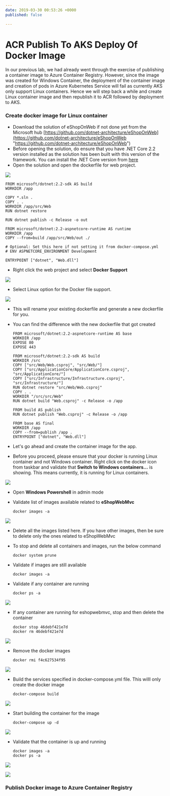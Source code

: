 ```yaml
---
date: 2019-03-30 00:53:26 +0000
published: false

---
```

# ACR Publish To AKS Deploy Of Docker Image

In our previous lab, we had already went through the exercise of publishing a container image to Azure Container Registry. However, since the image was created for Windows Container, the deployment of the container image and creation of pods in Azure Kubernetes Service will fail as currently AKS only support Linux containers. Hence we will step back a while and create Linux container image and then republish it to ACR followed by deployment to AKS.

### Create docker image for Linux container

* Download the solution of eShopOnWeb if not done yet from the Microsoft hub [https://github.com/dotnet-architecture/eShopOnWeb](https://github.com/dotnet-architecture/eShopOnWeb "https://github.com/dotnet-architecture/eShopOnWeb")
* Before opening the solution, do ensure that you have .NET Core 2.2 version installed as the solution has been built with this version of the framework. You can install the .NET Core version from [here](https://dotnet.microsoft.com/download/visual-studio-sdks?utm_source=getdotnetsdk&utm_medium=referral ".NET Core")
* Open the solution and open the dockerfile for web project.

![](/uploads/web_project_snapshot.png)

    FROM microsoft/dotnet:2.2-sdk AS build
    WORKDIR /app
    
    COPY *.sln .
    COPY . .
    WORKDIR /app/src/Web
    RUN dotnet restore
    
    RUN dotnet publish -c Release -o out
    
    FROM microsoft/dotnet:2.2-aspnetcore-runtime AS runtime
    WORKDIR /app
    COPY --from=build /app/src/Web/out ./
    
    # Optional: Set this here if not setting it from docker-compose.yml
    # ENV ASPNETCORE_ENVIRONMENT Development
    
    ENTRYPOINT ["dotnet", "Web.dll"]

* Right click the web project and select **Docker Support**

![](/uploads/vs_docker_support.png)

* Select Linux option for the Docker file support.

  
![](/uploads/vs_docker_file_option.png)

* This will rename your existing dockerfile and generate a new dockerfile for you.
* You can find the difference with the new dockerfile that got created

      FROM microsoft/dotnet:2.2-aspnetcore-runtime AS base
      WORKDIR /app
      EXPOSE 80
      EXPOSE 443
      
      FROM microsoft/dotnet:2.2-sdk AS build
      WORKDIR /src
      COPY ["src/Web/Web.csproj", "src/Web/"]
      COPY ["src/ApplicationCore/ApplicationCore.csproj", "src/ApplicationCore/"]
      COPY ["src/Infrastructure/Infrastructure.csproj", "src/Infrastructure/"]
      RUN dotnet restore "src/Web/Web.csproj"
      COPY . .
      WORKDIR "/src/src/Web"
      RUN dotnet build "Web.csproj" -c Release -o /app
      
      FROM build AS publish
      RUN dotnet publish "Web.csproj" -c Release -o /app
      
      FROM base AS final
      WORKDIR /app
      COPY --from=publish /app .
      ENTRYPOINT ["dotnet", "Web.dll"]


* Let's go ahead and create the container image for the app.
* Before you proceed, please ensure that your docker is running Linux container and not Windows container. Right click on the docker icon from taskbar and validate that **Switch to Windows containers...** is showing. This means currently, it is running for Linux containers.

![](/uploads/docker_running_linux.png)

* Open **Windows Powershell** in admin mode
* Validate list of images available related to **eShopWebMvc**

      docker images -a

![](/uploads/docker_images_available.png)

* Delete all the images listed here. If you have other images, then be sure to delete only the ones related to eShopWebMvc
* To stop and delete all containers and images, run the below command

      docker system prune


* Validate if images are still available

      docker images -a


* Validate if any container are running

      docker ps -a

![](/uploads/docker_images_available1.png)

* If any container are running for eshopwebmvc, stop and then delete the container

      docker stop 46debf421e7d
      docker rm 46debf421e7d

![](/uploads/docker_container_remove.png)

* Remove the docker images

      docker rmi f4c627534f95

![](/uploads/docker_image_remove.png)

* Build the services specified in docker-compose.yml file. This willl only create the docker image

      docker-compose build

![](/uploads/docker_compose_build.png)

* Start building the container for the image

      docker-compose up -d

![](/uploads/docker_compose_up.png)

* Validate that the container is up and running

      docker images -a
      docker ps -a

![](/uploads/docker_container_verification.png)

![](/uploads/docker_container_running_locally.png)

### Publish Docker image to Azure Container Registry